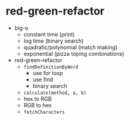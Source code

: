# red-green-refactor

* big-o
  * constant time (print)
  * log time (binary search)
  * quadratic/polynomial (match making)
  * exponential (pizza toping combinations)
* red-green-refactor
  * `findDefinitionByWord`
    * use for loop
    * use find
    * binary search
  * `calculate(method, a, b)`
  * hex to RGB
  * RGB to hex
  * `fetchCharacters`
